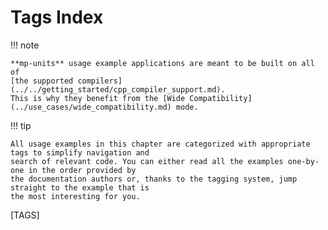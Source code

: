 # Tags Index

!!! note

    **mp-units** usage example applications are meant to be built on all of
    [the supported compilers](../../getting_started/cpp_compiler_support.md).
    This is why they benefit from the [Wide Compatibility](../use_cases/wide_compatibility.md) mode.

!!! tip

    All usage examples in this chapter are categorized with appropriate tags to simplify navigation and
    search of relevant code. You can either read all the examples one-by-one in the order provided by
    the documentation authors or, thanks to the tagging system, jump straight to the example that is
    the most interesting for you.

[TAGS]
